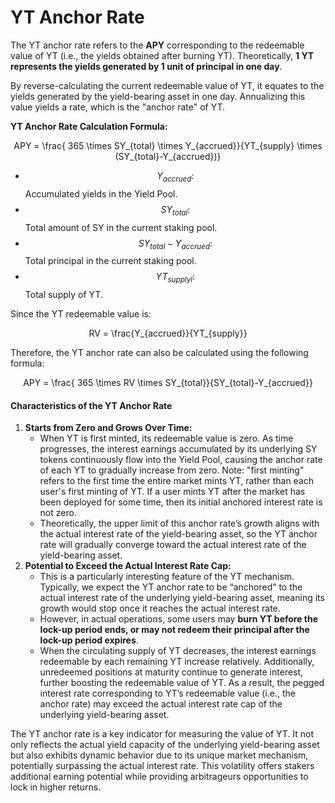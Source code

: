 # YT Anchor Rate

The YT anchor rate refers to the **APY** corresponding to the redeemable value of YT (i.e., the yields obtained after burning YT). Theoretically, **1 YT represents the yields generated by 1 unit of principal in one day**.

By reverse-calculating the current redeemable value of YT, it equates to the yields generated by the yield-bearing asset in one day. Annualizing this value yields a rate, which is the "anchor rate" of YT.

**YT Anchor Rate Calculation Formula:**

<p align="center"><span class="math">APY = \frac{ 365 \times SY_{total} \times Y_{accrued}}{YT_{supply} \times (SY_{total}-Y_{accrued})}</span></p>

* &#x20;$$Y_{accrued}:$$  Accumulated yields in the Yield Pool.
* $$SY_{total}:$$  Total amount of SY in the current staking pool.
* $$SY_{total}-Y_{accrued}:$$  Total principal in the current staking pool.
* $$YT_{supplyl}:$$  Total supply of YT.

Since the YT redeemable value is:

<p align="center"><span class="math">RV = \frac{Y_{accrued}}{YT_{supply}}</span></p>

Therefore, the YT anchor rate can also be calculated using the following formula:

<p align="center"><span class="math">APY = \frac{ 365 \times RV \times SY_{total}}{SY_{total}-Y_{accrued}} </span></p>

#### **Characteristics of the YT Anchor Rate**

1. **Starts from Zero and Grows Over Time:**
   * When YT is first minted, its redeemable value is zero. As time progresses, the interest earnings accumulated by its underlying SY tokens continuously flow into the Yield Pool, causing the anchor rate of each YT to gradually increase from zero. Note: "first minting" refers to the first time the entire market mints YT, rather than each user's first minting of YT. If a user mints YT after the market has been deployed for some time, then its initial anchored interest rate is not zero.
   * Theoretically, the upper limit of this anchor rate’s growth aligns with the actual interest rate of the yield-bearing asset, so the YT anchor rate will gradually converge toward the actual interest rate of the yield-bearing asset.
2. **Potential to Exceed the Actual Interest Rate Cap:**
   * This is a particularly interesting feature of the YT mechanism. Typically, we expect the YT anchor rate to be “anchored” to the actual interest rate of the underlying yield-bearing asset, meaning its growth would stop once it reaches the actual interest rate.
   * However, in actual operations, some users may **burn YT before the lock-up period ends, or may not redeem their principal after the lock-up period expires**.
   * When the circulating supply of YT decreases, the interest earnings redeemable by each remaining YT increase relatively. Additionally, unredeemed positions at maturity continue to generate interest, further boosting the redeemable value of YT. As a result, the pegged interest rate corresponding to YT’s redeemable value (i.e., the anchor rate) may exceed the actual interest rate cap of the underlying yield-bearing asset.

The YT anchor rate is a key indicator for measuring the value of YT. It not only reflects the actual yield capacity of the underlying yield-bearing asset but also exhibits dynamic behavior due to its unique market mechanism, potentially surpassing the actual interest rate. This volatility offers stakers additional earning potential while providing arbitrageurs opportunities to lock in higher returns.
